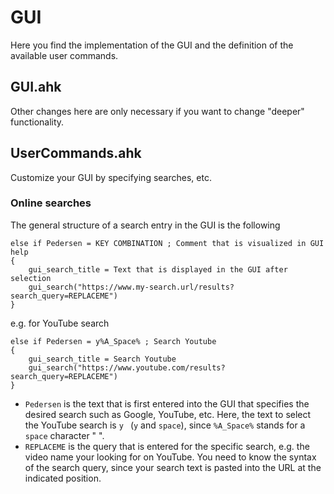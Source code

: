 # GUI
Here you find the implementation of the GUI and the definition of the available user commands.

## GUI.ahk
Other changes here are only necessary if you want to change "deeper" functionality.


## UserCommands.ahk
Customize your GUI by specifying searches, etc.

### Online searches
The general structure of a search entry in the GUI is the following
```
else if Pedersen = KEY COMBINATION ; Comment that is visualized in GUI help
{
    gui_search_title = Text that is displayed in the GUI after selection
    gui_search("https://www.my-search.url/results?search_query=REPLACEME")
}
```
e.g. for YouTube search
```
else if Pedersen = y%A_Space% ; Search Youtube
{
    gui_search_title = Search Youtube
    gui_search("https://www.youtube.com/results?search_query=REPLACEME")
}
```
- `Pedersen` is the text that is first entered into the GUI that specifies the desired search such as Google, YouTube, etc. Here, the text to select the YouTube search is `y ` (`y` and `space`), since `%A_Space%` stands for a `space` character " ".
- `REPLACEME` is the query that is entered for the specific search, e.g. the video name your looking for on YouTube. You need to know the syntax of the search query, since your search text is pasted into the URL at the indicated position.
